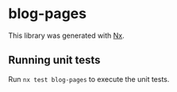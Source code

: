 # blog-pages

This library was generated with [Nx](https://nx.dev).

## Running unit tests

Run `nx test blog-pages` to execute the unit tests.
